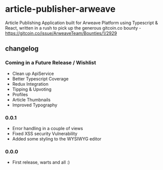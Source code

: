 # article-publisher-arweave

Article Publishing Application built for Arweave Platform using Typescript & React, written in a rush to pick up the generous gitcoin.co bounty - https://gitcoin.co/issue/ArweaveTeam/Bounties/1/2929

## changelog

### Coming in a Future Release / Wishlist

- Clean up ApiService
- Better Typescript Coverage
- Redux Integration
- Tipping & Upvoting
- Profiles
- Article Thumbnails
- Improved Typography

### 0.0.1

- Error handling in a couple of views
- Fixed XSS security Vulnerability
- Added some styling to the WYSIWYG editor

### 0.0.0

- First release, warts and all :)



